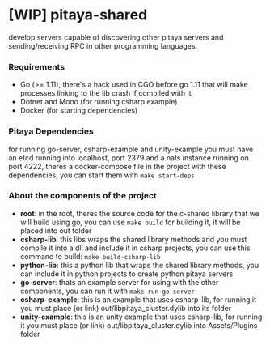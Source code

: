 [WIP] pitaya-shared
=============

develop servers capable of discovering other pitaya servers and sending/receiving RPC in other programming languages.

### Requirements
- Go (>= 1.11), there's a hack used in CGO before go 1.11 that will make processes linking to the lib crash if compiled with it
- Dotnet and Mono (for running csharp example)
- Docker (for starting dependencies)

### Pitaya Dependencies
for running go-server, csharp-example and unity-example you must have an etcd running into localhost, port 2379 and a nats instance running on port 4222, theres a docker-compose file in the project with these dependencies, you can start them with ```make start-deps```

### About the components of the project
- **root**: in the root, theres the source code for the c-shared library that we will build using go, you can use ```make build``` for building it, it will be placed into out folder
- **csharp-lib**: this libs wraps the shared library methods and you must compile it into a dll and include it in csharp projects, you can use this command to build: ```make build-csharp-lib```
- **python-lib**: this a python lib that wraps the shared library methods, you can include it in python projects to create python pitaya servers
- **go-server**: thats an example server for using with the other components, you can run it with ```make run-go-server```
- **csharp-example**: this is an example that uses csharp-lib, for running it you must place (or link) out/libpitaya_cluster.dylib into its folder
- **unity-example**: this is an unity example that uses csharp-lib, for running it you must place (or link) out/libpitaya_cluster.dylib into Assets/Plugins folder
